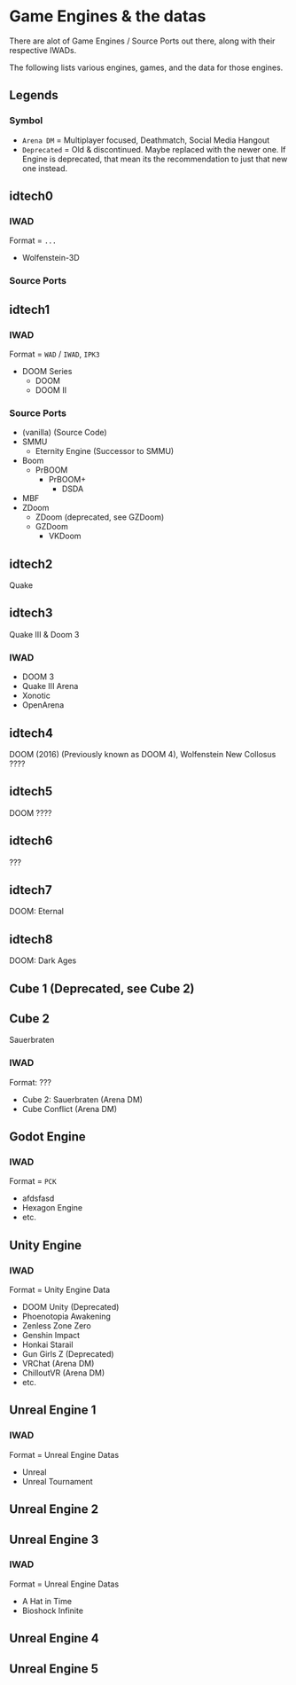 # Game Engines & the datas

There are alot of Game Engines / Source Ports out there, along with their respective IWADs.

The following lists various engines, games, and the data for those engines.

## Legends

### Symbol

- `Arena DM` = Multiplayer focused, Deathmatch, Social Media Hangout
- `Deprecated` = Old & discontinued. Maybe replaced with the newer one. If Engine is deprecated, that mean its the recommendation to just that new one instead.

## idtech0

### IWAD

Format = `...`

- Wolfenstein-3D

### Source Ports

## idtech1

### IWAD

Format = `WAD` / `IWAD`, `IPK3`

- DOOM Series
    - DOOM
    - DOOM II

### Source Ports

- (vanilla) (Source Code)
- SMMU
    - Eternity Engine (Successor to SMMU)
- Boom
    - PrBOOM
        - PrBOOM+
            - DSDA
- MBF
- ZDoom
    - ZDoom (deprecated, see GZDoom)
    - GZDoom
        - VKDoom

## idtech2

Quake

## idtech3

Quake III & Doom 3

### IWAD

- DOOM 3
- Quake III Arena
- Xonotic
- OpenArena

## idtech4

DOOM (2016) (Previously known as DOOM 4), Wolfenstein New Collosus ????

## idtech5

DOOM ????

## idtech6

???

## idtech7

DOOM: Eternal

## idtech8

DOOM: Dark Ages

## Cube 1 (Deprecated, see Cube 2)

## Cube 2

Sauerbraten

### IWAD

Format: ???

- Cube 2: Sauerbraten (Arena DM)
- Cube Conflict (Arena DM)

## Godot Engine

### IWAD

Format = `PCK`

- afdsfasd
- Hexagon Engine
- etc.

## Unity Engine

### IWAD

Format = Unity Engine Data

- DOOM Unity (Deprecated)
- Phoenotopia Awakening
- Zenless Zone Zero
- Genshin Impact
- Honkai Starail
- Gun Girls Z (Deprecated)
- VRChat (Arena DM)
- ChilloutVR (Arena DM)
- etc.

## Unreal Engine 1

### IWAD

Format = Unreal Engine Datas

- Unreal
- Unreal Tournament

## Unreal Engine 2

## Unreal Engine 3

### IWAD

Format = Unreal Engine Datas

- A Hat in Time
- Bioshock Infinite

## Unreal Engine 4

## Unreal Engine 5